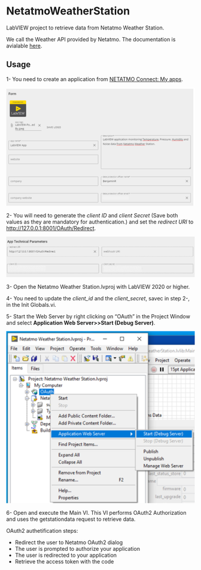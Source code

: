 # NetatmoWeatherStation
LabVIEW project to retrieve data from Netatmo Weather Station.

We call the Weather API provided by Netatmo. The documentation is avialable [here](https://dev.netatmo.com/apidocumentation/weather#product-details). 

## Usage

1- You need to create an application from [NETATMO Connect: My apps](https://dev.netatmo.com/apps/createanapp#form).

<img src="/images/application-form.png" alt="App"
	title="Application Form" width="600" />

2- You will need to generate the <i>client ID</i> and <i>client Secret</i> (Save both values as they are mandatory for authentication.) and set the <i>redirect URI</i> to http://127.0.0.1:8001/OAuth/Redirect.

<img src="/images/application-technical-parameters.png" alt="AppParam"
	title="Application Technical Parameters" width="600" />

3- Open the Netatmo Weather Station.lvproj with LabVIEW 2020 or higher. 

4- You need to update the <i>client_id</i> and the <i>client_secret</i>, savec in step 2-, in the Init Globals.vi.

5- Start the Web Server by right clicking on “OAuth” in the Project Window and select <b>Application Web Server>>Start (Debug Server)</b>.

<img src="/images/start-web-server.png" alt="StartWS"
	title="Start Web Server From LabVIEW Project Explorer" width="600" />

6- Open and execute the Main VI. This VI performs OAuth2 Authorization and uses the getstationdata request to retrieve data.

OAuth2 authetification steps:
* Redirect the user to Netatmo OAuth2 dialog
* The user is prompted to authorize your application
* The user is redirected to your application
* Retrieve the access token with the code
